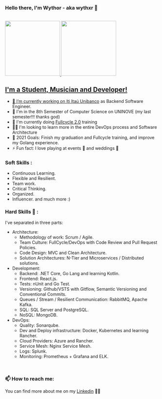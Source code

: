  ### Hello there, I'm Wythor - aka wythxr 👋
 
 <br>

 <div>
  <a href="https://github.com/wy7-source">
  <img height="180em" src="https://github-readme-stats.vercel.app/api?username=wythxr&show_icons=true&theme=radical&include_all_commits=true&count_private=true"/>
  <img height="180em" src="https://github-readme-stats.vercel.app/api/top-langs/?username=wythxr&layout=compact&langs_count=7&theme=radical"/>
</div>
  
## I'm a Student, Musician and Developer!

- 🏬 I’m currently working on [Iti Itaú Unibanco][iti] as Backend Software Engineer.
- 🔭 I'm in the 8th Semester of Computer Science on UNINOVE (my last semester!!! thanks god)
- 🌱 I'm currently doing [Fullcycle 2.0][fullcycle] training
- 💪🏼 I'm looking to learn more in the entire DevOps process and Software Architecture
- 📒 2021 Goals: Finish my graduation and Fullcycle training, and improve my Golang experience.
- ⚡ Fun fact: I love playing at events 🥁 and weddings 🎺

### Soft Skills :
- Continuous Learning.
- Flexible and Resilient.
- Team work.
- Critical Thinking.
- Organized.
- Influencer.
and much more :)

### Hard Skills 🚀 :
I've separated in three parts:
- Architecture:
  - Methodology of work: Scrum / Agile.
  - Team Culture: FullCycle/DevOps with Code Review and Pull Request Policies.
  - Code Design: MVC and Clean Architecture.
  - Solution Architectures: N-Tier and Microservices / Distributed solutions.
- Development:
  - Backend: .NET Core, Go Lang and learning Kotlin.
  - Frontend: React.js.
  - Tests: nUnit and Go Test.
  - Versioning: Github/VSTS with Gitflow, Semantic Versioning and Conventional Commits.
  - Queues / Stream / Resilient Communication: RabbitMQ, Apache Kafka.
  - SQL: SQL Server and PostgreSQL.
  - NoSQL: MongoDB.
- DevOps:
  - Quality: Sonarqube. 
  - Dev and Deploy infrastructure: Docker, Kubernetes and learning Rancher.
  - Cloud Providers: Azure and Rancher.
  - Service Mesh: Nginx Service Mesh.
  - Logs: Splunk.
  - Monitoring: Prometheus + Grafana and ELK.
<br />

### 📫 How to reach me:
You can find more about me on my [Linkedin][linkedin] 👨‍💻

[fullcycle]: https://www.youtube.com/channel/UCMUoZehUZBhLb8XaTc8TQrA
[linkedin]: https://linkedin.com/in/wythor-b-5910b315b/
[iti]: https://iti.itau/
